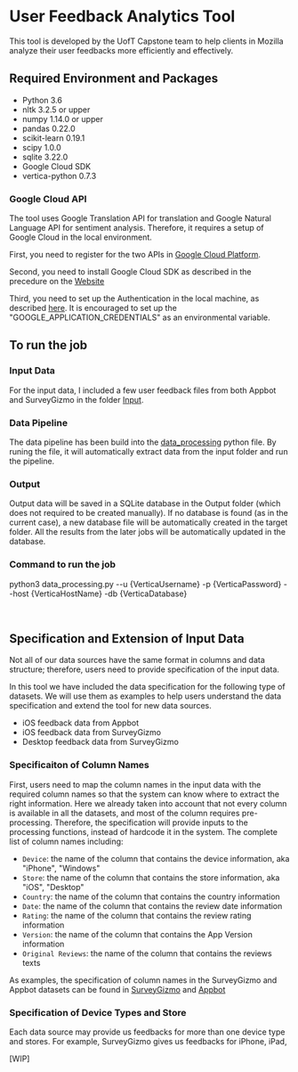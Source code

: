 # User Feedback Analytics Tool
This tool is developed by the UofT Capstone team to help clients in Mozilla analyze their user feedbacks more efficiently and effectively.

## Required Environment and Packages
- Python 3.6
- nltk 3.2.5 or upper
- numpy 1.14.0 or upper
- pandas 0.22.0
- scikit-learn 0.19.1
- scipy 1.0.0
- sqlite 3.22.0
- Google Cloud SDK
- vertica-python 0.7.3

### Google Cloud API
The tool uses Google Translation API for translation and Google Natural Language API for sentiment analysis. Therefore, it requires a setup of Google Cloud in the local environment. 

First, you need to register for the two APIs in [Google Cloud Platform](https://console.cloud.google.com/).

Second, you need to install Google Cloud SDK as described in the precedure on the [Website](https://cloud.google.com/sdk/downloads)

Third, you need to set up the Authentication in the local machine, as described [here](https://cloud.google.com/docs/authentication/getting-started). It is encouraged to set up the "GOOGLE_APPLICATION_CREDENTIALS" as an environmental variable.

## To run the job
### Input Data
For the input data, I included a few user feedback files from both Appbot and SurveyGizmo in the folder [Input](Input/). 

### Data Pipeline
The data pipeline has been build into the [data_processing](https://github.com/Ivan-Zhou/Mozilla_UofT_Capstone_User_Feedback/blob/master/data_processing.py) python file. By runing the file, it will automatically extract data from the input folder and run the pipeline. 

### Output
Output data will be saved in a SQLite database in the Output folder (which does not required to be created manually). If no database is found (as in the current case), a new database file will be automatically created in the target folder. All the results from the later jobs will be automatically updated in the database.

### Command to run the job
python3 data_processing.py --u {VerticaUsername} -p {VerticaPassword} --host {VerticaHostName} -db {VerticaDatabase}

<br>

## Specification and Extension of Input Data
Not all of our data sources have the same format in columns and data structure; therefore, users need to provide specification of the input data. 

In this tool we have included the data specification for the following type of datasets. We will use them as examples to help users understand the data specification and extend the tool for new data sources. 
- iOS feedback data from Appbot
- iOS feedback data from SurveyGizmo
- Desktop feedback data from SurveyGizmo

### Specificaiton of Column Names
First, users need to map the column names in the input data with the required column names so that the system can know where to extract the right information. 
Here we already taken into account that not every column is available in all the datasets, and most of the column requires pre-processing. Therefore,
the specification will provide inputs to the processing functions, instead of hardcode it in the system. The complete list of column names including:
- `Device`: the name of the column that contains the device information, aka "iPhone", "Windows"
- `Store`: the name of the column that contains the store information, aka "iOS", "Desktop"
- `Country`: the name of the column that contains the country information
- `Date`: the name of the column that contains the review date information
- `Rating`: the name of the column that contains the review rating information
- `Version`: the name of the column that contains the App Version information
- `Original Reviews`: the name of the column that contains the reviews texts

As examples, the specification of column names in the SurveyGizmo and Appbot datasets can be found in [SurveyGizmo](/spec/input_data_columns/survey_gizmo.py) and [Appbot](/spec/input_data_columns/appbot.py)


### Specification of Device Types and Store 
Each data source may provide us feedbacks for more than one device type and stores. For example, SurveyGizmo gives us feedbacks for iPhone, iPad, 

[WIP]
